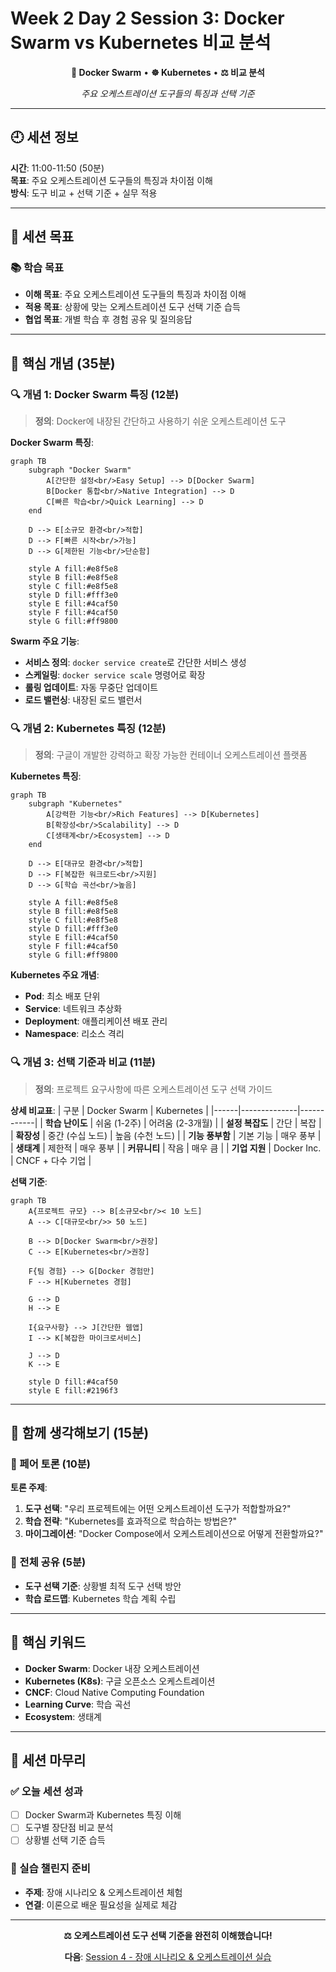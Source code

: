# Week 2 Day 2 Session 3: Docker Swarm vs Kubernetes 비교 분석

<div align="center">

**🐳 Docker Swarm** • **☸️ Kubernetes** • **⚖️ 비교 분석**

*주요 오케스트레이션 도구들의 특징과 선택 기준*

</div>

---

## 🕘 세션 정보

**시간**: 11:00-11:50 (50분)  
**목표**: 주요 오케스트레이션 도구들의 특징과 차이점 이해  
**방식**: 도구 비교 + 선택 기준 + 실무 적용

---

## 🎯 세션 목표

### 📚 학습 목표
- **이해 목표**: 주요 오케스트레이션 도구들의 특징과 차이점 이해
- **적용 목표**: 상황에 맞는 오케스트레이션 도구 선택 기준 습득
- **협업 목표**: 개별 학습 후 경험 공유 및 질의응답

---

## 📖 핵심 개념 (35분)

### 🔍 개념 1: Docker Swarm 특징 (12분)

> **정의**: Docker에 내장된 간단하고 사용하기 쉬운 오케스트레이션 도구

**Docker Swarm 특징**:
```mermaid
graph TB
    subgraph "Docker Swarm"
        A[간단한 설정<br/>Easy Setup] --> D[Docker Swarm]
        B[Docker 통합<br/>Native Integration] --> D
        C[빠른 학습<br/>Quick Learning] --> D
    end
    
    D --> E[소규모 환경<br/>적합]
    D --> F[빠른 시작<br/>가능]
    D --> G[제한된 기능<br/>단순함]
    
    style A fill:#e8f5e8
    style B fill:#e8f5e8
    style C fill:#e8f5e8
    style D fill:#fff3e0
    style E fill:#4caf50
    style F fill:#4caf50
    style G fill:#ff9800
```

**Swarm 주요 기능**:
- **서비스 정의**: `docker service create`로 간단한 서비스 생성
- **스케일링**: `docker service scale` 명령어로 확장
- **롤링 업데이트**: 자동 무중단 업데이트
- **로드 밸런싱**: 내장된 로드 밸런서

### 🔍 개념 2: Kubernetes 특징 (12분)

> **정의**: 구글이 개발한 강력하고 확장 가능한 컨테이너 오케스트레이션 플랫폼

**Kubernetes 특징**:
```mermaid
graph TB
    subgraph "Kubernetes"
        A[강력한 기능<br/>Rich Features] --> D[Kubernetes]
        B[확장성<br/>Scalability] --> D
        C[생태계<br/>Ecosystem] --> D
    end
    
    D --> E[대규모 환경<br/>적합]
    D --> F[복잡한 워크로드<br/>지원]
    D --> G[학습 곡선<br/>높음]
    
    style A fill:#e8f5e8
    style B fill:#e8f5e8
    style C fill:#e8f5e8
    style D fill:#fff3e0
    style E fill:#4caf50
    style F fill:#4caf50
    style G fill:#ff9800
```

**Kubernetes 주요 개념**:
- **Pod**: 최소 배포 단위
- **Service**: 네트워크 추상화
- **Deployment**: 애플리케이션 배포 관리
- **Namespace**: 리소스 격리

### 🔍 개념 3: 선택 기준과 비교 (11분)

> **정의**: 프로젝트 요구사항에 따른 오케스트레이션 도구 선택 가이드

**상세 비교표**:
| 구분 | Docker Swarm | Kubernetes |
|------|--------------|------------|
| **학습 난이도** | 쉬움 (1-2주) | 어려움 (2-3개월) |
| **설정 복잡도** | 간단 | 복잡 |
| **확장성** | 중간 (수십 노드) | 높음 (수천 노드) |
| **기능 풍부함** | 기본 기능 | 매우 풍부 |
| **생태계** | 제한적 | 매우 풍부 |
| **커뮤니티** | 작음 | 매우 큼 |
| **기업 지원** | Docker Inc. | CNCF + 다수 기업 |

**선택 기준**:
```mermaid
graph TB
    A{프로젝트 규모} --> B[소규모<br/>< 10 노드]
    A --> C[대규모<br/>> 50 노드]
    
    B --> D[Docker Swarm<br/>권장]
    C --> E[Kubernetes<br/>권장]
    
    F{팀 경험} --> G[Docker 경험만]
    F --> H[Kubernetes 경험]
    
    G --> D
    H --> E
    
    I{요구사항} --> J[간단한 웹앱]
    I --> K[복잡한 마이크로서비스]
    
    J --> D
    K --> E
    
    style D fill:#4caf50
    style E fill:#2196f3
```

---

## 💭 함께 생각해보기 (15분)

### 🤝 페어 토론 (10분)

**토론 주제**:
1. **도구 선택**: "우리 프로젝트에는 어떤 오케스트레이션 도구가 적합할까요?"
2. **학습 전략**: "Kubernetes를 효과적으로 학습하는 방법은?"
3. **마이그레이션**: "Docker Compose에서 오케스트레이션으로 어떻게 전환할까요?"

### 🎯 전체 공유 (5분)

- **도구 선택 기준**: 상황별 최적 도구 선택 방안
- **학습 로드맵**: Kubernetes 학습 계획 수립

---

## 🔑 핵심 키워드

- **Docker Swarm**: Docker 내장 오케스트레이션
- **Kubernetes (K8s)**: 구글 오픈소스 오케스트레이션
- **CNCF**: Cloud Native Computing Foundation
- **Learning Curve**: 학습 곡선
- **Ecosystem**: 생태계

---

## 📝 세션 마무리

### ✅ 오늘 세션 성과
- [ ] Docker Swarm과 Kubernetes 특징 이해
- [ ] 도구별 장단점 비교 분석
- [ ] 상황별 선택 기준 습득

### 🎯 실습 챌린지 준비
- **주제**: 장애 시나리오 & 오케스트레이션 체험
- **연결**: 이론으로 배운 필요성을 실제로 체감

---

<div align="center">

**⚖️ 오케스트레이션 도구 선택 기준을 완전히 이해했습니다!**

**다음**: [Session 4 - 장애 시나리오 & 오케스트레이션 실습](./session_4.md)

</div>